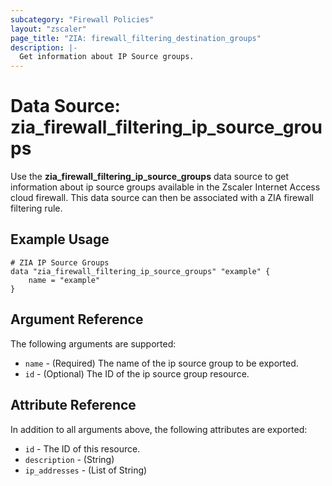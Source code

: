 ```yaml
---
subcategory: "Firewall Policies"
layout: "zscaler"
page_title: "ZIA: firewall_filtering_destination_groups"
description: |-
  Get information about IP Source groups.
---
```



# Data Source: zia_firewall_filtering_ip_source_groups

Use the **zia_firewall_filtering_ip_source_groups** data source to get information about ip source groups available in the Zscaler Internet Access cloud firewall. This data source can then be associated with a ZIA firewall filtering rule.

## Example Usage

```hcl
# ZIA IP Source Groups
data "zia_firewall_filtering_ip_source_groups" "example" {
    name = "example"
}
```

## Argument Reference

The following arguments are supported:

* `name` - (Required) The name of the ip source group to be exported.
* `id` - (Optional) The ID of the ip source group resource.

## Attribute Reference

In addition to all arguments above, the following attributes are exported:

* `id` - The ID of this resource.
* `description` - (String)
* `ip_addresses` - (List of String)
